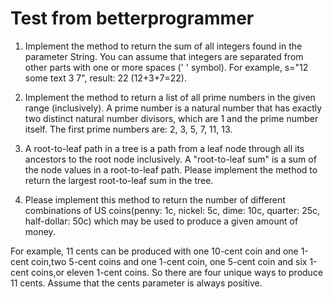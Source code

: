 # Test from betterprogrammer

1) Implement the method to return the sum of all integers found in the parameter String. You can assume that integers are separated from other parts with one or more spaces (' ' symbol).
For example, s="12 some text 3  7", result: 22 (12+3+7=22).

2) Implement the method to return a list of all prime numbers in the given range (inclusively). A prime number is a natural number that has exactly two distinct natural number divisors, which are 1 and the prime number itself.
The first prime numbers are: 2, 3, 5, 7, 11, 13.

3) A root-to-leaf path in a tree is a path from a leaf node through all its ancestors to the root node inclusively. 
A "root-to-leaf sum" is a sum of the node values in a root-to-leaf path. Please implement the method to return the largest root-to-leaf sum in the tree.

4) Please implement this method to return the number of different combinations of US coins(penny: 1c, nickel: 5c, dime: 10c, quarter: 25c, half-dollar: 50c)
which may be used to produce a given amount of money.

For example, 11 cents can be produced with one 10-cent coin and one 1-cent coin,two 5-cent coins and one 1-cent coin, 
one 5-cent coin and six 1-cent coins,or eleven 1-cent coins. So there are four unique ways to produce 11 cents. Assume that the cents parameter is always positive.
